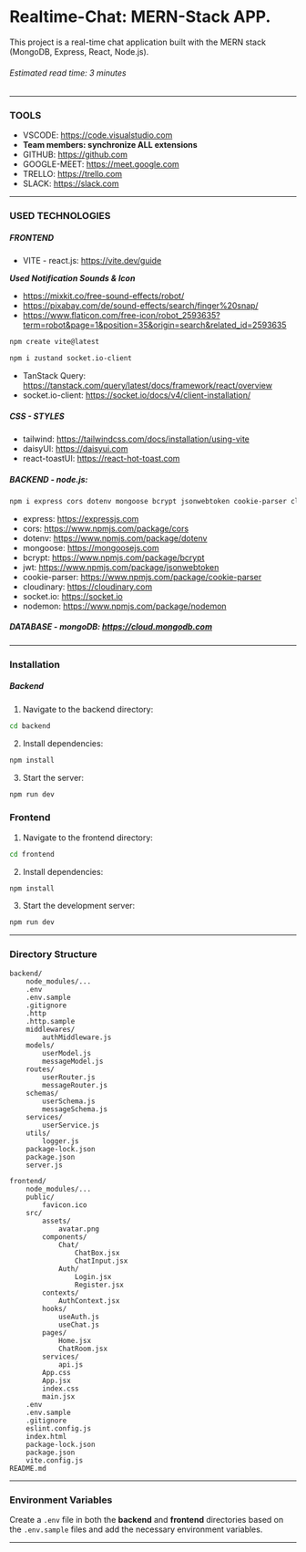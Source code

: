 # Realtime-Chat: MERN-Stack APP.

This project is a real-time chat application built with the MERN stack (MongoDB, Express, React, Node.js).

###### Estimated read time: 3 minutes

---

### TOOLS

- VSCODE: https://code.visualstudio.com
- **Team members: synchronize ALL extensions**
- GITHUB: https://github.com
- GOOGLE-MEET: https://meet.google.com
- TRELLO: https://trello.com
- SLACK: https://slack.com

---

### USED TECHNOLOGIES

##### FRONTEND

- VITE - react.js: https://vite.dev/guide

***Used Notification Sounds & Icon***
-   https://mixkit.co/free-sound-effects/robot/
-   https://pixabay.com/de/sound-effects/search/finger%20snap/
-   https://www.flaticon.com/free-icon/robot_2593635?term=robot&page=1&position=35&origin=search&related_id=2593635


```bash
npm create vite@latest
```

```bash
npm i zustand socket.io-client
```

- TanStack Query: https://tanstack.com/query/latest/docs/framework/react/overview
- socket.io-client: https://socket.io/docs/v4/client-installation/

##### CSS - STYLES

- tailwind: https://tailwindcss.com/docs/installation/using-vite
- daisyUI: https://daisyui.com
- react-toastUI: https://react-hot-toast.com

##### BACKEND - node.js:

```bash
npm i express cors dotenv mongoose bcrypt jsonwebtoken cookie-parser cloudinary socket.io && npm i -D nodemon
```

- express: https://expressjs.com
- cors: https://www.npmjs.com/package/cors
- dotenv: https://www.npmjs.com/package/dotenv
- mongoose: https://mongoosejs.com
- bcrypt: https://www.npmjs.com/package/bcrypt
- jwt: https://www.npmjs.com/package/jsonwebtoken
- cookie-parser: https://www.npmjs.com/package/cookie-parser
- cloudinary: https://cloudinary.com
- socket.io: https://socket.io
- nodemon: https://www.npmjs.com/package/nodemon

##### DATABASE - mongoDB: https://cloud.mongodb.com

---

### Installation

##### Backend

1. Navigate to the backend directory:

```bash
cd backend
```

2. Install dependencies:

```bash
npm install
```

3. Start the server:

```bash
npm run dev
```

### Frontend

1. Navigate to the frontend directory:

```bash
cd frontend
```

2. Install dependencies:

```bash
npm install
```

3. Start the development server:

```bash
npm run dev
```

---

### Directory Structure

```plaintext
backend/
    node_modules/...
    .env
    .env.sample
    .gitignore
    .http
    .http.sample
    middlewares/
        authMiddleware.js
    models/
        userModel.js
        messageModel.js
    routes/
        userRouter.js
        messageRouter.js
    schemas/
        userSchema.js
        messageSchema.js
    services/
        userService.js
    utils/
        logger.js
    package-lock.json
    package.json
    server.js

frontend/
    node_modules/...
    public/
        favicon.ico
    src/
        assets/
            avatar.png
        components/
            Chat/
                ChatBox.jsx
                ChatInput.jsx
            Auth/
                Login.jsx
                Register.jsx
        contexts/
            AuthContext.jsx
        hooks/
            useAuth.js
            useChat.js
        pages/
            Home.jsx
            ChatRoom.jsx
        services/
            api.js
        App.css
        App.jsx
        index.css
        main.jsx
    .env
    .env.sample
    .gitignore
    eslint.config.js
    index.html
    package-lock.json
    package.json
    vite.config.js
README.md
```

---

### Environment Variables

Create a `.env` file in both the **backend** and **frontend** directories based on the `.env.sample` files and add the necessary environment variables.

---
